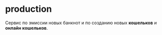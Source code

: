 # production

Сервис по эмиссии новых банкнот 
и по созданию новых **кошельков** 
и **онлайн кошельков**.